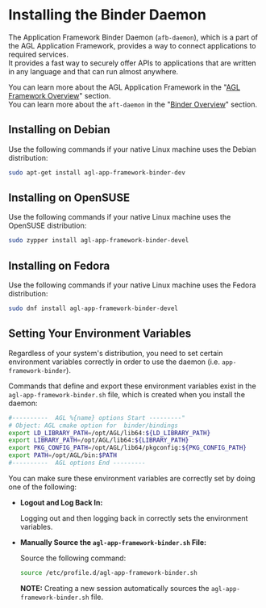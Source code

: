 # Installing the Binder Daemon

The Application Framework Binder Daemon (`afb-daemon`), which is a part of
the AGL Application Framework, provides a way to connect applications to
required services.\
It provides a fast way to securely offer APIs to applications that are
written in any language and that can run almost anywhere.

You can learn more about the AGL Application Framework in the
"[AGL Framework Overview](../../apis_services/reference/af-main/0-introduction.html)"
section.\
You can learn more about the `aft-daemon` in the
"[Binder Overview](../../apis_services/reference/af-binder/afb-overview.html)"
section.

## Installing on Debian

Use the following commands if your native Linux machine uses the Debian
distribution:

```bash
sudo apt-get install agl-app-framework-binder-dev
```

## Installing on OpenSUSE

Use the following commands if your native Linux machine uses the OpenSUSE
distribution:

```bash
sudo zypper install agl-app-framework-binder-devel
```

## Installing on Fedora

Use the following commands if your native Linux machine uses the Fedora
distribution:

```bash
sudo dnf install agl-app-framework-binder-devel
```

## Setting Your Environment Variables

Regardless of your system's distribution, you need to set certain environment
variables correctly in order to use the daemon (i.e. `app-framework-binder`).

Commands that define and export these environment variables exist in the
`agl-app-framework-binder.sh` file, which is created when
you install the daemon:

```bash
#----------  AGL %{name} options Start ---------"
# Object: AGL cmake option for  binder/bindings
export LD_LIBRARY_PATH=/opt/AGL/lib64:${LD_LIBRARY_PATH}
export LIBRARY_PATH=/opt/AGL/lib64:${LIBRARY_PATH}
export PKG_CONFIG_PATH=/opt/AGL/lib64/pkgconfig:${PKG_CONFIG_PATH}
export PATH=/opt/AGL/bin:$PATH
#----------  AGL options End ---------
```

You can make sure these environment variables are correctly set by doing
one of the following:

* **Logout and Log Back In:**

  Logging out and then logging back in correctly sets the environment
  variables.

* **Manually Source the `agl-app-framework-binder.sh` File:**

  Source the following command:

  ```bash
  source /etc/profile.d/agl-app-framework-binder.sh
  ```

  **NOTE:**
  Creating a new session automatically sources the `agl-app-framework-binder.sh`
  file.

